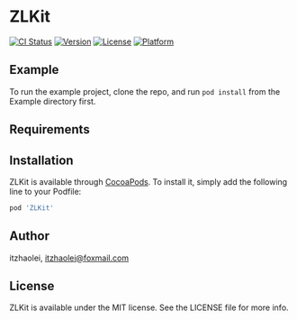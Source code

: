 # ZLKit

[![CI Status](https://img.shields.io/travis/itzhaolei/ZLKit.svg?style=flat)](https://travis-ci.org/itzhaolei/ZLKit)
[![Version](https://img.shields.io/cocoapods/v/ZLKit.svg?style=flat)](https://cocoapods.org/pods/ZLKit)
[![License](https://img.shields.io/cocoapods/l/ZLKit.svg?style=flat)](https://cocoapods.org/pods/ZLKit)
[![Platform](https://img.shields.io/cocoapods/p/ZLKit.svg?style=flat)](https://cocoapods.org/pods/ZLKit)

## Example

To run the example project, clone the repo, and run `pod install` from the Example directory first.

## Requirements

## Installation

ZLKit is available through [CocoaPods](https://cocoapods.org). To install
it, simply add the following line to your Podfile:

```ruby
pod 'ZLKit'
```

## Author

itzhaolei, itzhaolei@foxmail.com

## License

ZLKit is available under the MIT license. See the LICENSE file for more info.
